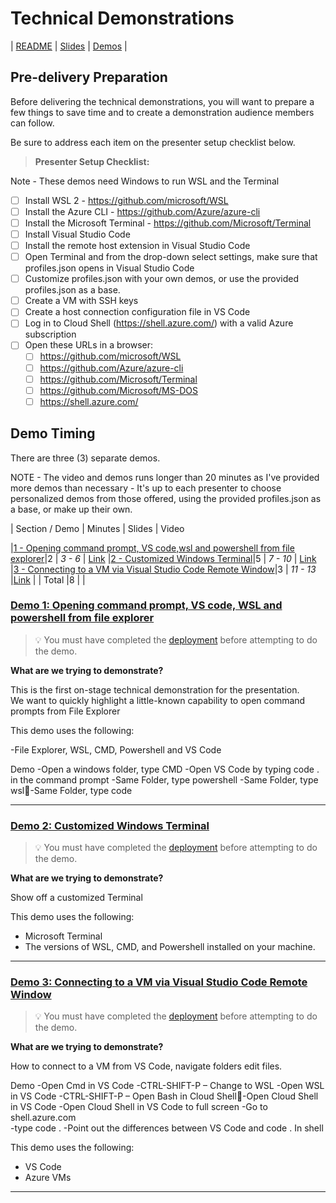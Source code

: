 # Technical Demonstrations

| [README](/apps11/README.md) | [Slides](/apps11/slides/README.md) | [Demos](/apps11/demos/README.md) | 

## Pre-delivery Preparation

Before delivering the technical demonstrations, you will want to prepare a few things to save time and to create a demonstration audience members can follow.

Be sure to address each item on the presenter setup checklist below.

>**Presenter Setup Checklist:**

Note - These demos need Windows to run WSL and the Terminal
- [ ] Install WSL 2 - https://github.com/microsoft/WSL
- [ ] Install the Azure CLI - https://github.com/Azure/azure-cli
- [ ] Install the Microsoft Terminal - https://github.com/Microsoft/Terminal
- [ ] Install Visual Studio Code 
- [ ] Install the remote host extension in Visual Studio Code 
- [ ] Open Terminal and from the drop-down select settings, make sure that profiles.json opens in Visual Studio Code
- [ ] Customize profiles.json with your own demos, or use the provided profiles.json as a base.  
- [ ] Create a VM with SSH keys
- [ ] Create a host connection configuration file in VS Code
- [ ] Log in to Cloud Shell (https://shell.azure.com/) with a valid Azure subscription
- [ ] Open these URLs in a browser:
     - [ ] https://github.com/microsoft/WSL
     - [ ] https://github.com/Azure/azure-cli
     - [ ] https://github.com/Microsoft/Terminal
     - [ ] https://github.com/Microsoft/MS-DOS
     - [ ] https://shell.azure.com/

## Demo Timing

There are three (3) separate demos.

NOTE - The video and demos runs longer than 20 minutes as I've provided more demos than necessary - It's up to each presenter to choose personalized demos from those offered, using the provided profiles.json as a base, or make up their own.  

| Section / Demo | Minutes | Slides | Video

|[1 - Opening command prompt, VS code,wsl and powershell from file explorer](https://youtu.be/3hTbtZaTek0?t=89)|2 | *3 - 6* | [Link](https://youtu.be/3hTbtZaTek0?t=89)
|[2 - Customized Windows Terminal](https://youtu.be/3hTbtZaTek0?t=496)|5 | *7 - 10* | [Link](https://youtu.be/3hTbtZaTek0?t=496)
|[3 - Connecting to a VM via Visual Studio Code Remote Window](https://youtu.be/3hTbtZaTek0?t=1058)|3 | *11 - 13* |[Link](https://youtu.be/3hTbtZaTek0?t=1058)
|
| Total       |8 | |


### [Demo 1: Opening command prompt, VS code, WSL and powershell from file explorer](https://youtu.be/3hTbtZaTek0?t=89)

> 💡 You must have completed the [deployment](#pre-delivery-preparation) before attempting to do the demo.

**What are we trying to demonstrate?**

This is the first on-stage technical demonstration for the presentation.  
We want to quickly highlight a little-known capability to open command prompts from File Explorer

This demo uses the following:

-File Explorer, WSL, CMD, Powershell and VS Code 

Demo 
-Open a windows folder, type CMD
-Open VS Code by typing code . in the command prompt
-Same Folder, type powershell
-Same Folder, type wsl-Same Folder, type code

---

### [Demo 2: Customized Windows Terminal](https://youtu.be/3hTbtZaTek0?t=496)

> 💡 You must have completed the [deployment](#pre-delivery-preparation) before attempting to do the demo.

**What are we trying to demonstrate?**

Show off a customized Terminal

This demo uses the following:

- Microsoft Terminal
- The versions of WSL, CMD, and Powershell installed on your machine.

---

### [Demo 3: Connecting to a VM via Visual Studio Code Remote Window](https://youtu.be/3hTbtZaTek0?t=1058)

> 💡 You must have completed the [deployment](#pre-delivery-preparation) before attempting to do the demo.

**What are we trying to demonstrate?**

How to connect to a VM from VS Code, navigate folders edit files.

Demo 
-Open Cmd in VS Code
-CTRL-SHIFT-P – Change to WSL
-Open WSL in VS Code
-CTRL-SHIFT-P – Open Bash in Cloud Shell-Open Cloud Shell in VS Code 
-Open Cloud Shell in VS Code to full screen
-Go to shell.azure.com  
-type code .
-Point out the differences between VS Code and code . In shell


This demo uses the following:

- VS Code 
- Azure VMs

---


